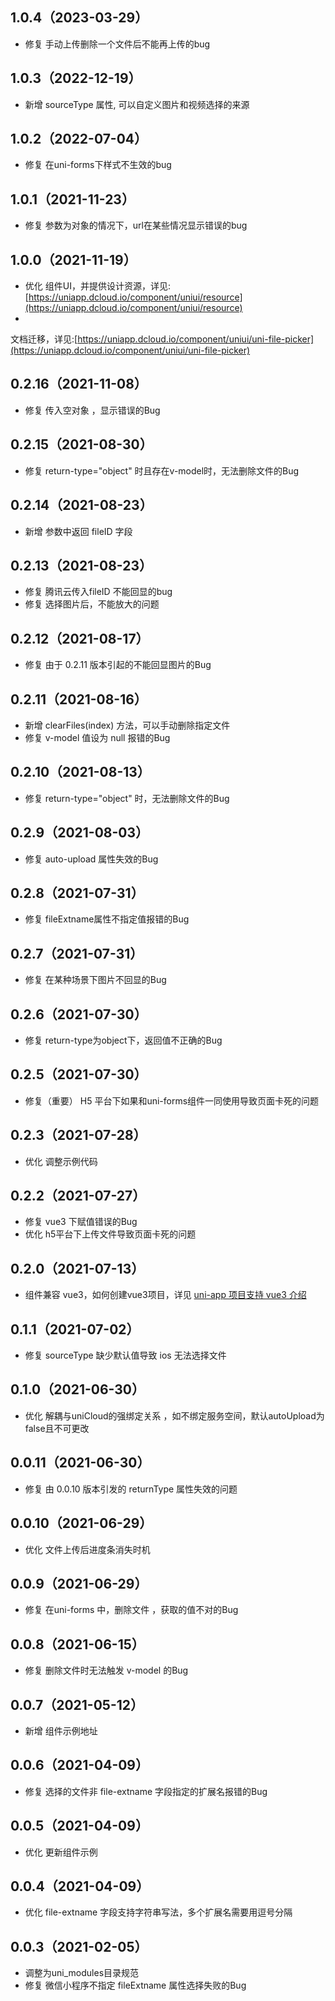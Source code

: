 ## 1.0.4（2023-03-29）

- 修复 手动上传删除一个文件后不能再上传的bug

## 1.0.3（2022-12-19）

- 新增 sourceType 属性, 可以自定义图片和视频选择的来源

## 1.0.2（2022-07-04）

- 修复 在uni-forms下样式不生效的bug

## 1.0.1（2021-11-23）

- 修复 参数为对象的情况下，url在某些情况显示错误的bug

## 1.0.0（2021-11-19）

- 优化
  组件UI，并提供设计资源，详见:[https://uniapp.dcloud.io/component/uniui/resource](https://uniapp.dcloud.io/component/uniui/resource)
-

文档迁移，详见:[https://uniapp.dcloud.io/component/uniui/uni-file-picker](https://uniapp.dcloud.io/component/uniui/uni-file-picker)

## 0.2.16（2021-11-08）

- 修复 传入空对象 ，显示错误的Bug

## 0.2.15（2021-08-30）

- 修复 return-type="object" 时且存在v-model时，无法删除文件的Bug

## 0.2.14（2021-08-23）

- 新增 参数中返回 fileID 字段

## 0.2.13（2021-08-23）

- 修复 腾讯云传入fileID 不能回显的bug
- 修复 选择图片后，不能放大的问题

## 0.2.12（2021-08-17）

- 修复 由于 0.2.11 版本引起的不能回显图片的Bug

## 0.2.11（2021-08-16）

- 新增 clearFiles(index) 方法，可以手动删除指定文件
- 修复 v-model 值设为 null 报错的Bug

## 0.2.10（2021-08-13）

- 修复 return-type="object" 时，无法删除文件的Bug

## 0.2.9（2021-08-03）

- 修复 auto-upload 属性失效的Bug

## 0.2.8（2021-07-31）

- 修复 fileExtname属性不指定值报错的Bug

## 0.2.7（2021-07-31）

- 修复 在某种场景下图片不回显的Bug

## 0.2.6（2021-07-30）

- 修复 return-type为object下，返回值不正确的Bug

## 0.2.5（2021-07-30）

- 修复（重要） H5 平台下如果和uni-forms组件一同使用导致页面卡死的问题

## 0.2.3（2021-07-28）

- 优化 调整示例代码

## 0.2.2（2021-07-27）

- 修复 vue3 下赋值错误的Bug
- 优化 h5平台下上传文件导致页面卡死的问题

## 0.2.0（2021-07-13）

- 组件兼容 vue3，如何创建vue3项目，详见 [uni-app 项目支持 vue3 介绍](https://ask.dcloud.net.cn/article/37834)

## 0.1.1（2021-07-02）

- 修复 sourceType 缺少默认值导致 ios 无法选择文件

## 0.1.0（2021-06-30）

- 优化 解耦与uniCloud的强绑定关系 ，如不绑定服务空间，默认autoUpload为false且不可更改

## 0.0.11（2021-06-30）

- 修复 由 0.0.10 版本引发的 returnType 属性失效的问题

## 0.0.10（2021-06-29）

- 优化 文件上传后进度条消失时机

## 0.0.9（2021-06-29）

- 修复 在uni-forms 中，删除文件 ，获取的值不对的Bug

## 0.0.8（2021-06-15）

- 修复 删除文件时无法触发 v-model 的Bug

## 0.0.7（2021-05-12）

- 新增 组件示例地址

## 0.0.6（2021-04-09）

- 修复 选择的文件非 file-extname 字段指定的扩展名报错的Bug

## 0.0.5（2021-04-09）

- 优化 更新组件示例

## 0.0.4（2021-04-09）

- 优化 file-extname 字段支持字符串写法，多个扩展名需要用逗号分隔

## 0.0.3（2021-02-05）

- 调整为uni_modules目录规范
- 修复 微信小程序不指定 fileExtname 属性选择失败的Bug
